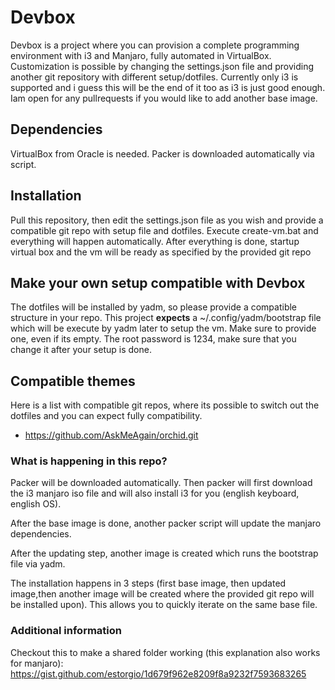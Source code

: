 # Devbox

Devbox is a project where you can provision a complete programming environment with i3 and Manjaro, fully automated in VirtualBox. Customization is possible by changing the settings.json file and providing another git repository with different setup/dotfiles.
Currently only i3 is supported and i guess this will be the end of it too as i3 is just good enough.
Iam open for any pullrequests if you would like to add another base image.

## Dependencies

VirtualBox from Oracle is needed. Packer is downloaded automatically via script.

## Installation

Pull this repository, then edit the settings.json file as you wish and provide a compatible git repo with setup file and dotfiles.
Execute create-vm.bat and everything will happen automatically. After everything is done, startup virtual box and the vm will be ready as specified by the provided git repo

## Make your own setup compatible with Devbox

The dotfiles will be installed by yadm, so please provide a compatible structure in your repo. 
This project **expects** a ~/.config/yadm/bootstrap file which will be execute by yadm later to setup the vm. Make sure to provide one, even if its empty.
The root password is 1234, make sure that you change it after your setup is done.

## Compatible themes

Here is a list with compatible git repos, where its possible to switch out the dotfiles and you can expect fully compatibility.

* https://github.com/AskMeAgain/orchid.git

### What is happening in this repo?

Packer will be downloaded automatically. Then packer will first download the i3 manjaro iso file and will also install i3 for you (english keyboard, english OS).

After the base image is done, another packer script will update the manjaro dependencies.

After the updating step, another image is created which runs the bootstrap file via yadm.

The installation happens in 3 steps (first base image, then updated image,then another image will be created where the provided git repo will be installed upon).
This allows you to quickly iterate on the same base file.

### Additional information

Checkout this to make a shared folder working (this explanation also works for manjaro): https://gist.github.com/estorgio/1d679f962e8209f8a9232f7593683265
